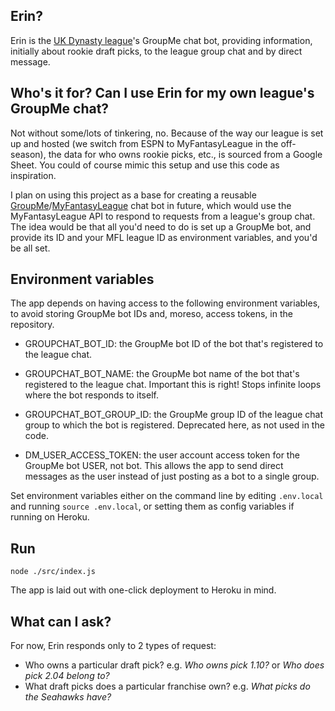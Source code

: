 ## Erin?

Erin is the [UK Dynasty league](http://www.ukdynasty.com)'s GroupMe chat bot, providing information, initially about rookie draft picks, to the league group chat and by direct message.

## Who's it for? Can I use Erin for my own league's GroupMe chat?

Not without some/lots of tinkering, no. Because of the way our league is set up and hosted (we switch from ESPN to MyFantasyLeague in the off-season), the data for who owns rookie picks, etc., is sourced from a Google Sheet. You could of course mimic this setup and use this code as inspiration. 

I plan on using this project as a base for creating a reusable [GroupMe](https://www.groupme.com)/[MyFantasyLeague](https://www.myfantasyleague.com) chat bot in future, which would use the MyFantasyLeague API to respond to requests from a league's group chat. The idea would be that all you'd need to do is set up a GroupMe bot, and provide its ID and your MFL league ID as environment variables, and you'd be all set.

## Environment variables

The app depends on having access to the following environment variables, to avoid storing GroupMe bot IDs and, moreso, access tokens, in the repository.

- GROUPCHAT_BOT_ID: the GroupMe bot ID of the bot that's registered to the league chat.
- GROUPCHAT_BOT_NAME: the GroupMe bot name of the bot that's registered to the league chat. Important this is right! Stops infinite loops where the bot responds to itself.
- GROUPCHAT_BOT_GROUP_ID: the GroupMe group ID of the league chat group to which the bot is registered. Deprecated here, as not used in the code.

- DM_USER_ACCESS_TOKEN: the user account access token for the GroupMe bot USER, not bot. This allows the app to send direct messages as the user instead of just posting as a bot to a single group.

Set environment variables either on the command line by editing `.env.local` and running `source .env.local`, or setting them as config variables if running on Heroku.

## Run

`node ./src/index.js`

The app is laid out with one-click deployment to Heroku in mind.

## What can I ask?

For now, Erin responds only to 2 types of request:

- Who owns a particular draft pick? e.g. *Who owns pick 1.10?* or *Who does pick 2.04 belong to?*
- What draft picks does a particular franchise own? e.g. *What picks do the Seahawks have?*